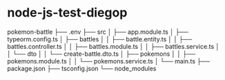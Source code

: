 # node-js-test-diegop

pokemon-battle
├── .env
├── src
│   ├── app.module.ts
│   ├── typeorm.config.ts
│   ├── battles
│   │   ├── battle.entity.ts
│   │   ├── battles.controller.ts
│   │   ├── battles.module.ts
│   │   ├── battles.service.ts
│   │   └── dto
│   │       └── create-battle.dto.ts
│   ├── pokemons
│   │   ├── pokemons.module.ts
│   │   └── pokemons.service.ts
│   └── main.ts
├── package.json
├── tsconfig.json
└── node_modules